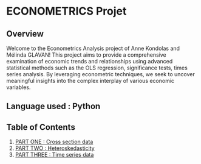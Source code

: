 <h1>ECONOMETRICS Projet</h1>

<h2>Overview</h2> 

Welcome to the Econometrics Analysis project of Anne Kondolas and Mélinda GLAVAN! This project aims to provide a comprehensive examination of economic trends and relationships using advanced statistical methods such as the OLS regression, significance tests, times series analysis. By leveraging econometric techniques, we seek to uncover meaningful insights into the complex interplay of various economic variables.

<h2>Language used : Python</h2>


<h2>Table of Contents</h2>
<ol>
    <li><a href="PART 1 - CROSS SECTION DATA.ipynb">PART ONE : Cross section data</a></li>
    <li><a href="#PART 2 - HETEROSKEDASTICITY.ipynb">PART TWO : Heteroskedasticity</a></li>
    <li><a href="#PART 3 - TIME SERIES DATA.ipynb">PART THREE : Time series data</a></li>
</ol>
